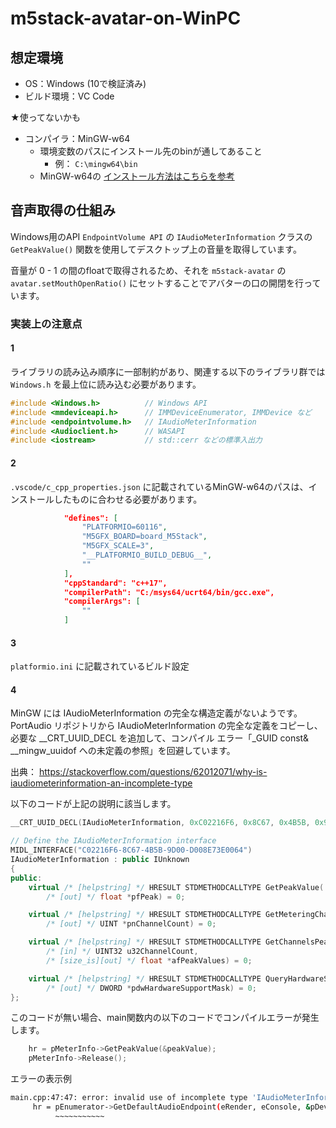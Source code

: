 # m5stack-avatar-on-WinPC

## 想定環境

- OS：Windows (10で検証済み)
- ビルド環境：VC Code

★使ってないかも
- コンパイラ：MinGW-w64
  - 環境変数のパスにインストール先のbinが通してあること
    - 例： `C:\mingw64\bin`
  - MinGW-w64の [インストール方法はこちらを参考](https://www.javadrive.jp/cstart/install/index6.html)

## 音声取得の仕組み

Windows用のAPI `EndpointVolume API` の `IAudioMeterInformation` クラスの `GetPeakValue()` 関数を使用してデスクトップ上の音量を取得しています。

音量が 0 - 1 の間のfloatで取得されるため、それを `m5stack-avatar` の `avatar.setMouthOpenRatio()` にセットすることでアバターの口の開閉を行っています。

### 実装上の注意点

#### 1

ライブラリの読み込み順序に一部制約があり、関連する以下のライブラリ群では `Windows.h` を最上位に読み込む必要があります。

``` cpp
#include <Windows.h>          // Windows API
#include <mmdeviceapi.h>      // IMMDeviceEnumerator, IMMDevice など
#include <endpointvolume.h>   // IAudioMeterInformation
#include <Audioclient.h>      // WASAPI
#include <iostream>           // std::cerr などの標準入出力
```

#### 2

`.vscode/c_cpp_properties.json` に記載されているMinGW-w64のパスは、インストールしたものに合わせる必要があります。

``` json
            "defines": [
                "PLATFORMIO=60116",
                "M5GFX_BOARD=board_M5Stack",
                "M5GFX_SCALE=3",
                "__PLATFORMIO_BUILD_DEBUG__",
                ""
            ],
            "cppStandard": "c++17",
            "compilerPath": "C:/msys64/ucrt64/bin/gcc.exe",
            "compilerArgs": [
                ""
            ]
```

#### 3

`platformio.ini` に記載されているビルド設定

#### 4

MinGW には IAudioMeterInformation の完全な構造定義がないようです。
PortAudio リポジトリから IAudioMeterInformation の完全な定義をコピーし、必要な __CRT_UUID_DECL を追加して、コンパイル エラー「_GUID const& __mingw_uuidof への未定義の参照」を回避しています。

出典：
https://stackoverflow.com/questions/62012071/why-is-iaudiometerinformation-an-incomplete-type

以下のコードが上記の説明に該当します。

``` cpp
__CRT_UUID_DECL(IAudioMeterInformation, 0xC02216F6, 0x8C67, 0x4B5B, 0x9D, 0x00, 0xD0, 0x08, 0xE7, 0x3E, 0x00, 0x64);

// Define the IAudioMeterInformation interface
MIDL_INTERFACE("C02216F6-8C67-4B5B-9D00-D008E73E0064")
IAudioMeterInformation : public IUnknown
{
public:
    virtual /* [helpstring] */ HRESULT STDMETHODCALLTYPE GetPeakValue(
        /* [out] */ float *pfPeak) = 0;

    virtual /* [helpstring] */ HRESULT STDMETHODCALLTYPE GetMeteringChannelCount(
        /* [out] */ UINT *pnChannelCount) = 0;

    virtual /* [helpstring] */ HRESULT STDMETHODCALLTYPE GetChannelsPeakValues(
        /* [in] */ UINT32 u32ChannelCount,
        /* [size_is][out] */ float *afPeakValues) = 0;

    virtual /* [helpstring] */ HRESULT STDMETHODCALLTYPE QueryHardwareSupport(
        /* [out] */ DWORD *pdwHardwareSupportMask) = 0;
};
```

このコードが無い場合、main関数内の以下のコードでコンパイルエラーが発生します。

``` cpp
    hr = pMeterInfo->GetPeakValue(&peakValue);
    pMeterInfo->Release();
```

エラーの表示例

``` sh
main.cpp:47:47: error: invalid use of incomplete type 'IAudioMeterInformation' {aka 'struct IAudioMeterInformation'}
     hr = pEnumerator->GetDefaultAudioEndpoint(eRender, eConsole, &pDevice);
          ~~~~~~~~~~~
```
